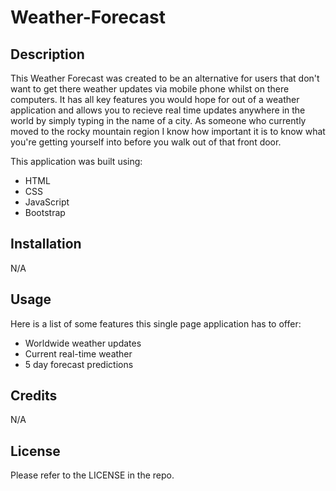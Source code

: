 # Weather-Forecast

## Description

This Weather Forecast was created to be an alternative for users that don't want to get there weather updates via mobile phone whilst on there computers. It has all key features you would hope for out of a weather application and allows you to recieve real time updates anywhere in the world by simply typing in the name of a city. As someone who currently moved to the rocky mountain region I know how important it is to know what you're getting yourself into before you walk out of that front door.

This application was built using:

- HTML
- CSS
- JavaScript
- Bootstrap

## Installation

N/A

## Usage

Here is a list of some features this single page application has to offer:

- Worldwide weather updates
- Current real-time weather
- 5 day forecast predictions

## Credits

N/A

## License

Please refer to the LICENSE in the repo.
